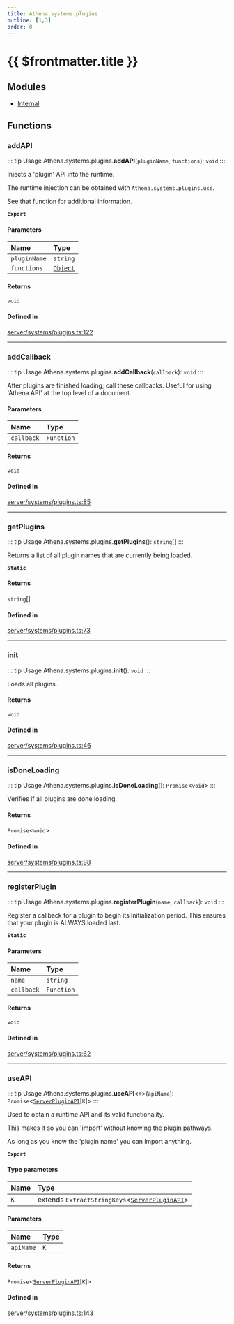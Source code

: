 ```yaml
---
title: Athena.systems.plugins
outline: [1,3]
order: 0
---
```


# {{ $frontmatter.title }}


## Modules

- [Internal](server_systems_plugins_Internal.md)

## Functions

### addAPI

::: tip Usage
Athena.systems.plugins.**addAPI**(`pluginName`, `functions`): `void`
:::

Injects a 'plugin' API into the runtime.

The runtime injection can be obtained with `Athena.systems.plugins.use`.

See that function for additional information.

**`Export`**

#### Parameters

| Name | Type |
| :------ | :------ |
| `pluginName` | `string` |
| `functions` | [`Object`](server_systems_plugins_Internal.md#Object) |

#### Returns

`void`

#### Defined in

[server/systems/plugins.ts:122](https://github.com/Stuyk/altv-athena/blob/27a8c87/src/core/server/systems/plugins.ts#L122)

___

### addCallback

::: tip Usage
Athena.systems.plugins.**addCallback**(`callback`): `void`
:::

After plugins are finished loading; call these callbacks.
Useful for using 'Athena API' at the top level of a document.

#### Parameters

| Name | Type |
| :------ | :------ |
| `callback` | `Function` |

#### Returns

`void`

#### Defined in

[server/systems/plugins.ts:85](https://github.com/Stuyk/altv-athena/blob/27a8c87/src/core/server/systems/plugins.ts#L85)

___

### getPlugins

::: tip Usage
Athena.systems.plugins.**getPlugins**(): `string`[]
:::

Returns a list of all plugin names that are currently being loaded.

**`Static`**

#### Returns

`string`[]

#### Defined in

[server/systems/plugins.ts:73](https://github.com/Stuyk/altv-athena/blob/27a8c87/src/core/server/systems/plugins.ts#L73)

___

### init

::: tip Usage
Athena.systems.plugins.**init**(): `void`
:::

Loads all plugins.

#### Returns

`void`

#### Defined in

[server/systems/plugins.ts:46](https://github.com/Stuyk/altv-athena/blob/27a8c87/src/core/server/systems/plugins.ts#L46)

___

### isDoneLoading

::: tip Usage
Athena.systems.plugins.**isDoneLoading**(): `Promise`<`void`\>
:::

Verifies if all plugins are done loading.

#### Returns

`Promise`<`void`\>

#### Defined in

[server/systems/plugins.ts:98](https://github.com/Stuyk/altv-athena/blob/27a8c87/src/core/server/systems/plugins.ts#L98)

___

### registerPlugin

::: tip Usage
Athena.systems.plugins.**registerPlugin**(`name`, `callback`): `void`
:::

Register a callback for a plugin to begin its initialization period.
This ensures that your plugin is ALWAYS loaded last.

**`Static`**

#### Parameters

| Name | Type |
| :------ | :------ |
| `name` | `string` |
| `callback` | `Function` |

#### Returns

`void`

#### Defined in

[server/systems/plugins.ts:62](https://github.com/Stuyk/altv-athena/blob/27a8c87/src/core/server/systems/plugins.ts#L62)

___

### useAPI

::: tip Usage
Athena.systems.plugins.**useAPI**<`K`\>(`apiName`): `Promise`<[`ServerPluginAPI`](../interfaces/server_systems_plugins_Internal_ServerPluginAPI.md)[`K`]\>
:::

Used to obtain a runtime API and its valid functionality.

This makes it so you can 'import' without knowing the plugin pathways.

As long as you know the 'plugin name' you can import anything.

**`Export`**

#### Type parameters

| Name | Type |
| :------ | :------ |
| `K` | extends `ExtractStringKeys`<[`ServerPluginAPI`](../interfaces/server_systems_plugins_Internal_ServerPluginAPI.md)\> |

#### Parameters

| Name | Type |
| :------ | :------ |
| `apiName` | `K` |

#### Returns

`Promise`<[`ServerPluginAPI`](../interfaces/server_systems_plugins_Internal_ServerPluginAPI.md)[`K`]\>

#### Defined in

[server/systems/plugins.ts:143](https://github.com/Stuyk/altv-athena/blob/27a8c87/src/core/server/systems/plugins.ts#L143)
